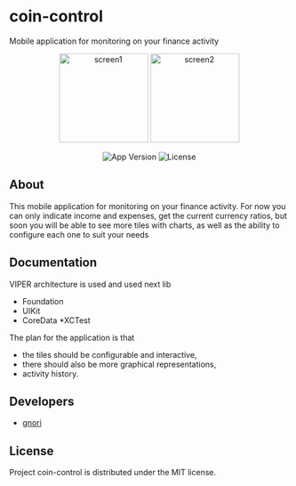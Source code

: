 # coin-control

Mobile application for monitoring on your finance activity

<p align="center">
  <img src="https://github.com/gnori-zon/coin-control/assets/108410527/2d13311b-6d87-4581-9ea4-3b6c3d4deb35" alt="screen1" border="0" width="160">
  <img src="https://github.com/gnori-zon/coin-control/assets/108410527/7a792d8f-066d-4bb2-aac8-6742b6df6b56" alt="screen2" border="0" width="160">
</p>



<p align="center">
   <img src="https://img.shields.io/badge/Version-0.1-blueviolet" alt="App Version">
   <img src="https://img.shields.io/badge/Lecense-MIT-9cf" alt="License">
</p>

## About

This mobile application for monitoring on your finance activity. For now you can only indicate income and expenses, get the current currency ratios, 
but soon you will be able to see more tiles with charts, as well as the ability to configure each one to suit your needs


## Documentation

VIPER architecture is used and used next lib
* Foundation
* UIKit
* CoreData
*XCTest

The plan for the application is that 
- the tiles should be configurable and interactive, 
- there should also be more graphical representations, 
- activity history.

## Developers

- [gnori](https://github.com/gnori-zon)

## License

Project coin-control is distributed under the MIT license.
